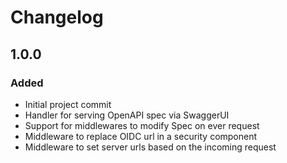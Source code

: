 # Changelog

## 1.0.0

### Added

- Initial project commit
- Handler for serving OpenAPI spec via SwaggerUI
- Support for middlewares to modify Spec on ever request
- Middleware to replace OIDC url in a security component
- Middleware to set server urls based on the incoming request
